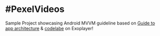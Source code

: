 # #PexelVideos
Sample Project showcasing Android MVVM guideline based on [Guide to app architecture](https://developer.android.com/jetpack/guide) &amp; [codelabe](https://developer.android.com/codelabs/exoplayer-intro#0) on Exoplayer!
